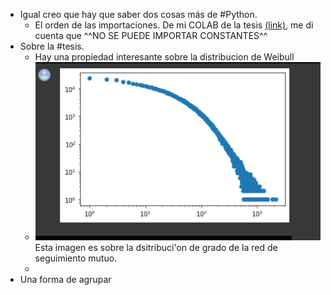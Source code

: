 - Igual creo que hay que saber dos cosas más de #Python.
	- El orden de las importaciones. De mi COLAB de la tesis [(link)](https://github.com/ErickMMuniz/NetworkAnalysis_TwitterTrends), me di cuenta que ^^NO SE PUEDE IMPORTAR CONSTANTES^^
- Sobre la #tesis.
	- Hay una propiedad interesante sobre la distribucion de Weibull
	- ![msedge_CVcKQneoO5.png](../assets/msedge_CVcKQneoO5_1654671439623_0.png)
	  Esta imagen es sobre la dsitribuci'on de grado de la red de seguimiento mutuo.
	-
- Una forma de agrupar